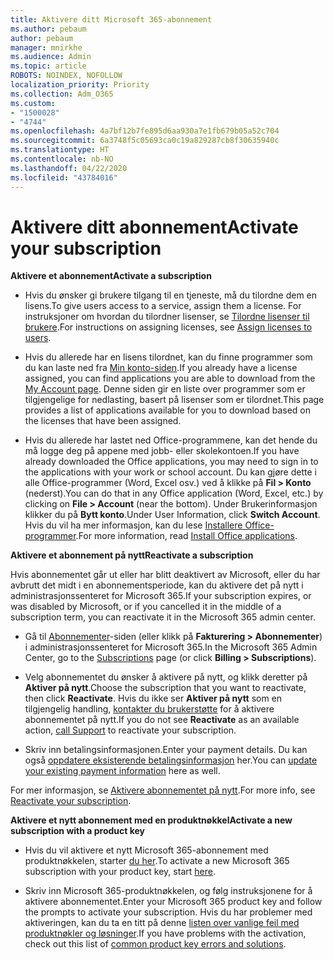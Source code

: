 ```yaml
---
title: Aktivere ditt Microsoft 365-abonnement
ms.author: pebaum
author: pebaum
manager: mnirkhe
ms.audience: Admin
ms.topic: article
ROBOTS: NOINDEX, NOFOLLOW
localization_priority: Priority
ms.collection: Adm_O365
ms.custom:
- "1500028"
- "4744"
ms.openlocfilehash: 4a7bf12b7fe895d6aa930a7e1fb679b05a52c704
ms.sourcegitcommit: 6a3748f5c05693ca0c19a829287cb8f30635940c
ms.translationtype: HT
ms.contentlocale: nb-NO
ms.lasthandoff: 04/22/2020
ms.locfileid: "43784016"
---
```

# <a name="activate-your-subscription"></a><span data-ttu-id="82490-102">Aktivere ditt abonnement</span><span class="sxs-lookup"><span data-stu-id="82490-102">Activate your subscription</span></span>

<span data-ttu-id="82490-103">**Aktivere et abonnement**</span><span class="sxs-lookup"><span data-stu-id="82490-103">**Activate a subscription**</span></span>

- <span data-ttu-id="82490-104">Hvis du ønsker gi brukere tilgang til en tjeneste, må du tilordne dem en lisens.</span><span class="sxs-lookup"><span data-stu-id="82490-104">To give users access to a service, assign them a license.</span></span> <span data-ttu-id="82490-105">For instruksjoner om hvordan du tilordner lisenser, se [Tilordne lisenser til brukere](https://docs.microsoft.com/microsoft-365/admin/manage/assign-licenses-to-users?view=o365-worldwide).</span><span class="sxs-lookup"><span data-stu-id="82490-105">For instructions on assigning licenses, see [Assign licenses to users](https://docs.microsoft.com/microsoft-365/admin/manage/assign-licenses-to-users?view=o365-worldwide).</span></span>

- <span data-ttu-id="82490-106">Hvis du allerede har en lisens tilordnet, kan du finne programmer som du kan laste ned fra [Min konto-siden](https://portal.office.com/account/#installs).</span><span class="sxs-lookup"><span data-stu-id="82490-106">If you already have a license assigned, you can find applications you are able to download from the [My Account page](https://portal.office.com/account/#installs).</span></span> <span data-ttu-id="82490-107">Denne siden gir en liste over programmer som er tilgjengelige for nedlasting, basert på lisenser som er tilordnet.</span><span class="sxs-lookup"><span data-stu-id="82490-107">This page provides a list of applications available for you to download based on the licenses that have been assigned.</span></span>

- <span data-ttu-id="82490-108">Hvis du allerede har lastet ned Office-programmene, kan det hende du må logge deg på appene med jobb- eller skolekontoen.</span><span class="sxs-lookup"><span data-stu-id="82490-108">If you have already downloaded the Office applications, you may need to sign in to the applications with your work or school account.</span></span> <span data-ttu-id="82490-109">Du kan gjøre dette i alle Office-programmer (Word, Excel osv.) ved å klikke på **Fil > Konto** (nederst).</span><span class="sxs-lookup"><span data-stu-id="82490-109">You can do that in any Office application (Word, Excel, etc.) by clicking on **File > Account** (near the bottom).</span></span> <span data-ttu-id="82490-110">Under Brukerinformasjon klikker du på **Bytt konto**.</span><span class="sxs-lookup"><span data-stu-id="82490-110">Under User Information, click **Switch Account**.</span></span> <span data-ttu-id="82490-111">Hvis du vil ha mer informasjon, kan du lese [Installere Office-programmer](https://docs.microsoft.com/microsoft-365/admin/setup/install-applications).</span><span class="sxs-lookup"><span data-stu-id="82490-111">For more information, read [Install Office applications](https://docs.microsoft.com/microsoft-365/admin/setup/install-applications).</span></span>

<span data-ttu-id="82490-112">**Aktivere et abonnement på nytt**</span><span class="sxs-lookup"><span data-stu-id="82490-112">**Reactivate a subscription**</span></span>

<span data-ttu-id="82490-113">Hvis abonnementet går ut eller har blitt deaktivert av Microsoft, eller du har avbrutt det midt i en abonnementsperiode, kan du aktivere det på nytt i administrasjonssenteret for Microsoft 365.</span><span class="sxs-lookup"><span data-stu-id="82490-113">If your subscription expires, or was disabled by Microsoft, or if you cancelled it in the middle of a subscription term, you can reactivate it in the Microsoft 365 admin center.</span></span>

- <span data-ttu-id="82490-114">Gå til [Abonnementer](https://go.microsoft.com/fwlink/p/?linkid=842054)-siden (eller klikk på **Fakturering > Abonnementer**) i administrasjonssenteret for Microsoft 365.</span><span class="sxs-lookup"><span data-stu-id="82490-114">In the Microsoft 365 Admin Center, go to the [Subscriptions](https://go.microsoft.com/fwlink/p/?linkid=842054) page (or click **Billing > Subscriptions**).</span></span>

- <span data-ttu-id="82490-115">Velg abonnementet du ønsker å aktivere på nytt, og klikk deretter på **Aktiver på nytt**.</span><span class="sxs-lookup"><span data-stu-id="82490-115">Choose the subscription that you want to reactivate, then click **Reactivate**.</span></span> <span data-ttu-id="82490-116">Hvis du ikke ser **Aktiver på nytt** som en tilgjengelig handling, [kontakter du brukerstøtte](https://support.office.com/article/call-support-32a17ca7-6fa0-4870-8a8d-e25ba4ccfd4b) for å aktivere abonnementet på nytt.</span><span class="sxs-lookup"><span data-stu-id="82490-116">If you do not see **Reactivate** as an available action, [call Support](https://support.office.com/article/call-support-32a17ca7-6fa0-4870-8a8d-e25ba4ccfd4b) to reactivate your subscription.</span></span>

- <span data-ttu-id="82490-117">Skriv inn betalingsinformasjonen.</span><span class="sxs-lookup"><span data-stu-id="82490-117">Enter your payment details.</span></span> <span data-ttu-id="82490-118">Du kan også [oppdatere eksisterende betalingsinformasjon](https://docs.microsoft.com/microsoft-365/commerce/billing-and-payments/add-update-or-remove-credit-card-or-bank-account?view=o365-worldwide) her.</span><span class="sxs-lookup"><span data-stu-id="82490-118">You can [update your existing payment information](https://docs.microsoft.com/microsoft-365/commerce/billing-and-payments/add-update-or-remove-credit-card-or-bank-account?view=o365-worldwide) here as well.</span></span>

<span data-ttu-id="82490-119">For mer informasjon, se [Aktivere abonnementet på nytt](https://docs.microsoft.com/office365/admin/subscriptions-and-billing/reactivate-your-subscription).</span><span class="sxs-lookup"><span data-stu-id="82490-119">For more info, see [Reactivate your subscription](https://docs.microsoft.com/office365/admin/subscriptions-and-billing/reactivate-your-subscription).</span></span>

<span data-ttu-id="82490-120">**Aktivere et nytt abonnement med en produktnøkkel**</span><span class="sxs-lookup"><span data-stu-id="82490-120">**Activate a new subscription with a product key**</span></span>

- <span data-ttu-id="82490-121">Hvis du vil aktivere et nytt Microsoft 365-abonnement med produktnøkkelen, starter [du her](https://support.office.com/article/where-to-enter-your-office-product-key-0a82e5ae-739e-4b92-a6f4-2ec780c185db).</span><span class="sxs-lookup"><span data-stu-id="82490-121">To activate a new Microsoft 365 subscription with your product key, start [here](https://support.office.com/article/where-to-enter-your-office-product-key-0a82e5ae-739e-4b92-a6f4-2ec780c185db).</span></span>

- <span data-ttu-id="82490-122">Skriv inn Microsoft 365-produktnøkkelen, og følg instruksjonene for å aktivere abonnementet.</span><span class="sxs-lookup"><span data-stu-id="82490-122">Enter your Microsoft 365 product key and follow the prompts to activate your subscription.</span></span> <span data-ttu-id="82490-123">Hvis du har problemer med aktiveringen, kan du ta en titt på denne [listen over vanlige feil med produktnøkler og løsninger](https://docs.microsoft.com/microsoft-365/commerce/product-key-errors-and-solutions).</span><span class="sxs-lookup"><span data-stu-id="82490-123">If you have problems with the activation, check out this list of [common product key errors and solutions](https://docs.microsoft.com/microsoft-365/commerce/product-key-errors-and-solutions).</span></span>
